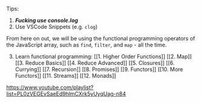 Tips:

1. ***Fucking use console.log***
2. Use VSCode Snippets (e.g. `clog`)

From here on out, we will be using the functional programming operators of the JavaScript array, such as `find`, `filter`,  and `map` - all the time.

3. Learn functional programming:
[[1. Higher Order Functions]]
[[2. Map]]
[[3. Reduce Basics]]
[[4. Reduce Advanced]]
[[5. Closures]]
[[6. Currying]]
[[7. Recursion]]
[[8.  Promises]]
[[9.  Functors]]
[[10.  More Functors]]
[[11.  Streams]]
[[12.  Monads]]

https://www.youtube.com/playlist?list=PL0zVEGEvSaeEd9hlmCXrk5yUyqUag-n84
